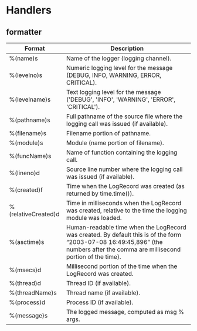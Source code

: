 # Handlers

## formatter

| Format              | Description                              |
| ------------------- | ---------------------------------------- |
| %(name)s            | Name of the logger (logging channel).    |
| %(levelno)s         | Numeric logging level for the message (DEBUG, INFO, WARNING, ERROR, CRITICAL). |
| %(levelname)s       | Text logging level for the message ('DEBUG', 'INFO', 'WARNING', 'ERROR', 'CRITICAL'). |
| %(pathname)s        | Full pathname of the source file where the logging call was issued (if available). |
| %(filename)s        | Filename portion of pathname.            |
| %(module)s          | Module (name portion of filename).       |
| %(funcName)s        | Name of function containing the logging call. |
| %(lineno)d          | Source line number where the logging call was issued (if available). |
| %(created)f         | Time when the LogRecord was created (as returned by time.time()). |
| %(relativeCreated)d | Time in milliseconds when the LogRecord was created, relative to the time the logging module was loaded. |
| %(asctime)s         | Human-readable time when the LogRecord was created. By default this is of the form “2003-07-08 16:49:45,896” (the numbers after the comma are millisecond portion of the time). |
| %(msecs)d           | Millisecond portion of the time when the LogRecord was created. |
| %(thread)d          | Thread ID (if available).                |
| %(threadName)s      | Thread name (if available).              |
| %(process)d         | Process ID (if available).               |
| %(message)s         | The logged message, computed as msg % args. |



